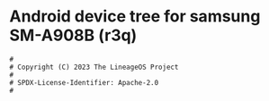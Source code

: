 # Android device tree for samsung SM-A908B (r3q)

```
#
# Copyright (C) 2023 The LineageOS Project
#
# SPDX-License-Identifier: Apache-2.0
#
```
